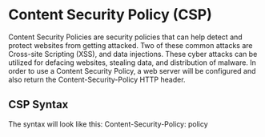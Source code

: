 <h1>Content Security Policy (CSP)</h1>

<p>Content Security Policies are security policies that can help detect and protect websites from getting attacked. Two of these common attacks are Cross-site Scripting (XSS), and data injections. These cyber attacks can be utilized for defacing websites, stealing data, and distribution of malware. In order to use a Content Security Policy, a web server will be configured and also return the Content-Security-Policy HTTP header. </p>

<h2> CSP Syntax </h2>

<p> The syntax will look like this: 
    Content-Security-Policy: policy </p>

